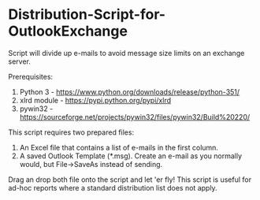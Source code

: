 # Distribution-Script-for-OutlookExchange
Script will divide up e-mails to avoid message size limits on an exchange server.

Prerequisites:
  1. Python 3      - https://www.python.org/downloads/release/python-351/
  2. xlrd module   -  https://pypi.python.org/pypi/xlrd
  3. pywin32       - https://sourceforge.net/projects/pywin32/files/pywin32/Build%20220/

This script requires two prepared files: 
  1. An Excel file that contains a list of e-mails in the first column.
  2. A saved Outlook Template (*.msg). Create an e-mail as you normally would, but File->SaveAs instead of sending.
  
Drag an drop both file onto the script and let 'er fly!
This script is useful for ad-hoc reports where a standard distribution list does not apply.
